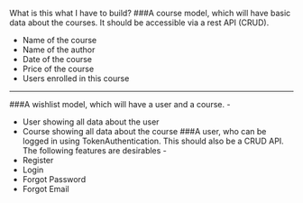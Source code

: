 What is this what I have to build?
###A course model, which will have basic data about the courses. It should be accessible via a rest API (CRUD).
* Name of the course
* Name of the author
* Date of the course
* Price of the course
* Users enrolled in this course

---
###A wishlist model, which will have a user and a course.  -
* User showing all data about the user
* Course showing all data about the course
###A user, who can be logged in using TokenAuthentication. This should also be a CRUD API.
The following features are desirables - 
* Register
* Login
* Forgot Password
* Forgot Email
